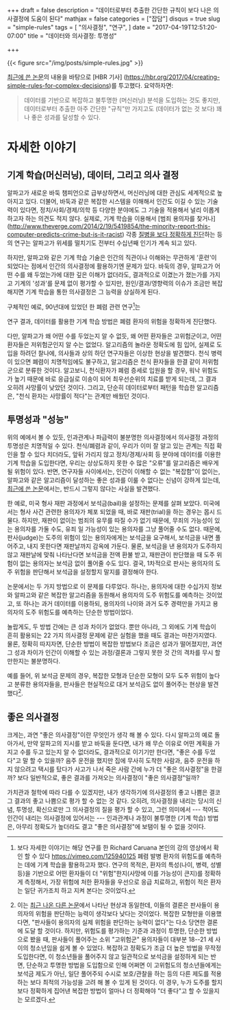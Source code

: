 +++
draft = false
description = "데이터로부터 추출한 간단한 규칙이 보다 나은 의사결정에 도움이 된다"
mathjax = false
categories = ["잡담"]
disqus = true
slug = "simple-rules"
tags = [
  "의사결정",
  "연구",
]
date = "2017-04-19T12:51:20-07:00"
title = "데이터와 의사결정: 투명성"

+++

{{< figure
  src="/img/posts/simple-rules.jpg" >}}

[최근에 쓴 논문](https://arxiv.org/abs/1702.04690)의 내용을 바탕으로 [HBR 기사]
(https://hbr.org/2017/04/creating-simple-rules-for-complex-decisions)를
투고했다. 요약하자면:

> 데이터를 기반으로 복잡하고 불투명한 (머신러닝) 분석을 도입하는 것도 좋지만,
> 데이터로부터 추출한 아주 간단한 "규칙"만 가지고도 (데이터가 없는 것 보다) 꽤나
> 좋은 성과를 달성할 수 있다.

# 자세한 이야기

## 기계 학습(머신러닝), 데이터, 그리고 의사 결정

알파고가 새로운 바둑 챔피언으로 급부상하면서, 머신러닝에 대한 관심도 세계적으로
높아지고 있다.
더불어, 바둑과 같은 복잡한 시스템을 이해해서 인간도 이길 수 있는 기술력이
있다면, 정치/사회/경제/의학 등 다양한 분야에도 그 기술을 적용해서 널리 이롭게
하고자 하는 의견도 적지 않다.
실제로, 기계 학습을 이용해서 [범죄 용의자를
찾거나]
(http://www.theverge.com/2014/2/19/5419854/the-minority-report-this-computer-predicts-crime-but-is-it-racist)
각종 [질병을 보다 정확하게 진단](http://www.aiimjournal.com/)하는 등의 연구는 
알파고가 위세를 떨치기도 전부터 수십년째 인기가 계속 되고 있다.

하지만, 알파고와 같은 기계 학습 기술은 인간의 직관이나 이해와는 무관하게
'훈련'이 되었다는 점에서 인간의 의사결정에 활용하기엔 문제가 있다.
바둑의 경우, 알파고가 어떤 수를 왜 두었는가에 대한 깊은 이해가 없더라도,
결과적으로 이겼는가 졌는가를 가지고 기계의 '성과'를 문제 없이 평가할 수 있지만,
원인/결과/영향력의 이슈가 조금만 복잡해지면 기계 학습을 통한 의사결정은 그 
능력을 상실하게 된다.

구체적인 예로, 90년대에 있었던 한 폐렴 관련 연구[^1]는
[^1]: 보다 자세한 이야기는 해당 연구를 한 Richard Caruana 본인의 강의 영상에서 확인 할 수 있다 https://vimeo.com/125940125
폐렴 발병 환자의 위험도를 예측하는 데에 기계 학습을 활용하고자 했다.
연구의 목적은, 환자의 특성(나이, 병력, 성별 등)을 기반으로 어떤 환자들이
더 "위험"한지(사망에 이를 가능성이 큰지)를 정확하게 측정해서, 가장
위험에 처한 환자들을 우선으로 응급 치료하고, 위험이 적은 환자는 일단 귀가조치
하고 지켜 본다는 것이었다.
<!-- 이는 병원의 제한된 자원, 그리고 위험이 적은 환자가 병균이 -->
<!-- 득실거리는 병원에 오래 머물러 있음으로 인해 추가로 발생하는 위험을 감안했을 때 -->
<!-- 최적의 의사결정을 할 수 있는 방안으로 보였다. -->
연구 결과, 데이터를 활용한 기계 학습 방법은 폐렴 환자의 위험을 정확하게
진단했다.
<!-- 과거 데이터로 평가했을 때, 기계 학습 알고리즘이 고위험군으로 분류한 -->
<!-- 환자들은 실제로 많이 사망을 했었고, 저위험군으로 분류된 환자들은 큰 문제 없이 -->
<!-- 퇴원을 한 환자들이었다. -->
다만, 알파고가 왜 어떤 수를 두었는지 알 수 없듯,
왜 어떤 환자들은 고위험군이고, 어떤 환자들은 저위험군인지 알 수는 없었다.
알고리즘의 놀라운 정확도에 힘 입어, 실제로 도입을 하려던 찰나에, 의사들과 상의
하던 연구자들은 이상한 현상을 발견했다. 천식 병력이 있으면 폐렴이 치명적임에도
불구하고, 알고리즘은 천식 환자들을 한결 같이 저위험군으로 분류한 것이다.
알고보니, 천식환자가 폐렴 증세로 입원을 할 경우, 워낙 위험도가 높기 때문에 바로
응급실로 이송이 되어 최우선순위의 치료를 받게 되는데, 그 결과 오히려 사망률이
낮았던 것이다. 그리고, 단순히 데이터로부터 패턴을 학습한 알고리즘은, "천식
환자는 사망률이 적다"는 관계만 배웠던 것이다.

## 투명성과 "성능"

위의 예에서 볼 수 있듯, 인과관계나 파급력이 불분명한 의사결정에서 의사결정
과정의 투명성은 치명적일 수 있다. 천식/폐렴과 같이, 우리가 이미 잘 알고 있는
관계는 직접 확인을 할 수 있다 치더라도, 앞뒤 가리지 않고 정치/경제/사회
등 분야에 데이터를 이용한 기계 학습을 도입한다면, 우리는 상상도하지 못한
수 많은 "오류"를 알고리즘은 배우게 될 위험이 있다.
반면, 연구자들 사이에서는, 인간이 이해할 수 없는 "복잡함"이 없이는, 알파고와
같은 알고리즘이 달성하는 좋은 성과를 이룰 수 없다는 신념이 강하게 있는데,
[최근에 쓴 논문](https://arxiv.org/abs/1702.04690)에서는, 반드시 그렇지
않다는 사실을 발견했다.

한 예로, 미국 형사 재판 과정에서 보석금(bail)을 설정하는 문제를 살펴 보았다.
미국에서는 형사 사건 관련한 용의자가 체포 되었을 때, 바로 재판(trial)을 하는
경우는 몹시 드물다. 하지만, 재판이 없이는 범죄의 유무를 따질 수가 없기 때문에,
무죄의 가능성이 있는 용의자를 가둘 수도, 유죄 일 가능성이 있는 용의자를
그냥 풀어줄 수도 없다. 때문에, 판사(judge)는 도주의 위험이 있는 용의자에게는
보석금을 요구해서, 보석금을 내면 풀어주고, 내지 못한다면 재판날까지 감옥에
가둔다. 물론, 보석금을 낸 용의자가 도주하지 않고 재판날에 맞춰 나타난다면
보석금을 전액 환불 받고, 재판관이 판단했을 때 도주 위험이 없는 용의자는
보석금 없이 풀어줄 수도 있다. 결국, 1차적으로 판사는 용의자의 도주 위험을
판단해서 보석금을 설정할지 말지를 결정해야 한다.

논문에서는 두 가지 방법으로 이 문제를 다루었다. 하나는, 용의자에 대한
수십가지 정보와 알파고와 같은 복잡한 알고리즘을 동원해서 용의자의 도주 위험도를
예측하는 것이었고, 또 하나는 과거 데이터를 이용하되, 용의자의 나이와 과거 도주
경력만을 가지고 용의자의 도주 위험도를 예측하는 단순한 방법이었다.

놀랍게도, 두 방법 간에는 큰 성과 차이가 없었다. 뿐만 아니라, 그 외에도 기계
학습이 흔히 활용되는 22 가지 의사결정 문제에 같은 실험을 했을 때도 결과는
마찬가지였다.
물론, 정확히 따지자면, 단순한 방법이 복잡한 방법보다 조금은 성과가 떨어졌지만,
과연 그 성과 차이가 인간이 이해할 수 있는 과정/결론과 그렇지 못한 것 간의
격차를 무시 할 만한지는 불분명하다.

예를 들어, 위 보석금 문제의 경우, 복잡한 모형과 단순한 모형이 모두 도주 위험이 
높다고 분류한 용의자들을, 판사들은 현실적으로 대거 보석금도 없이 풀어주는 
현상을 발견했다[^2].
[^2]: 이는 [최근 나온 다른 논문](http://www.nber.org/papers/w23180)에서 나타난 현상과 동일한데, 이들의 결론은 판사들이 용의자의 위험을 판단하는 능력이 생각보다 낮다는 것이었다.
복잡한 모형만을 이용했다면, "판사들이 용의자의 실제 위험을 판단하는 능력이
없다"는 다소 당연한 결론에 도달 할 것이다. 
하지만, 위험도를 평가하는 기준과 과정이 투명한, 단순한 방법으로 봤을 때,
판사들이 풀어주는 소위 "고위험군" 용의자들이 대부분 18--21 세 사이의 
청소년임을 쉽게 볼 수 있었다.
복잡하고 정확도가 조금 더 높은 방법을 무작정 도입한다면, 이 청소년들을 풀어주지
않고 일관적으로 보석금을 설정하게 되는 반면, 단순하고 투명한 방법을 도입함으로
인해 어쩌면 이 고위험도의 청소년들에게는 보석금 제도가 아닌, 일단 풀어주되
수시로 보호/관찰을 하는 등의 다른 제도를 적용하는 보다 최적의 가능성을 고려 해
볼 수 있게 된 것이다.
이 경우, 누가 도주를 할지 보다 정확하게 집어낸 복잡한 방법이 얼마나 더 정확해야 
"더 좋다"고 할 수 있을지는 모르겠다.

## 좋은 의사결정

크게는, 과연 "좋은 의사결정"이란 무엇인가 생각 해 볼 수 있다.
다시 알파고의 예로 돌아가서, 만약 알파고의 지시를 받고 바둑을 둔다면,
내가 왜 무슨 이유로 어떤 계획을 가지고 수를 두고 있는지 알 수 없더라도,
결과적으로 이기기만 한다면, "좋은 수를 두었다"고 말 할 수 있을까?
음주 운전을 했지만 집에 무사히 도착한 사람과, 음주 운전을 하지 않으려고 택시를
탔다가 사고가 나서 죽은 사람 간에 누가 더 "좋은 의사결정"을 한걸까?
보다 일반적으로, 좋은 결과를 가져오는 의사결정이 "좋은 의사결정"일까?

가치관과 철학에 따라 다를 수 있겠지만, 내가 생각하기에 의사결정의 좋고 나쁨은
결코 그 결과의 좋고 나쁨으로 평가 할 수 없는 것 같다. 오히려, 의사결정을 내리는
당시의 신념, 투명성, 확신으로만 그 의사결정의 질을 평가 할 수 있고, 그런
의미에서 --- 적어도 인간이 내리는 의사결정에 있어서는 --- 인과관계나 과정이
불투명한 (기계 학습) 방법은, 아무리 정확도가 높더라도 결고 "좋은 의사결정"에 
보탬이 될 수 없을 것이다.
